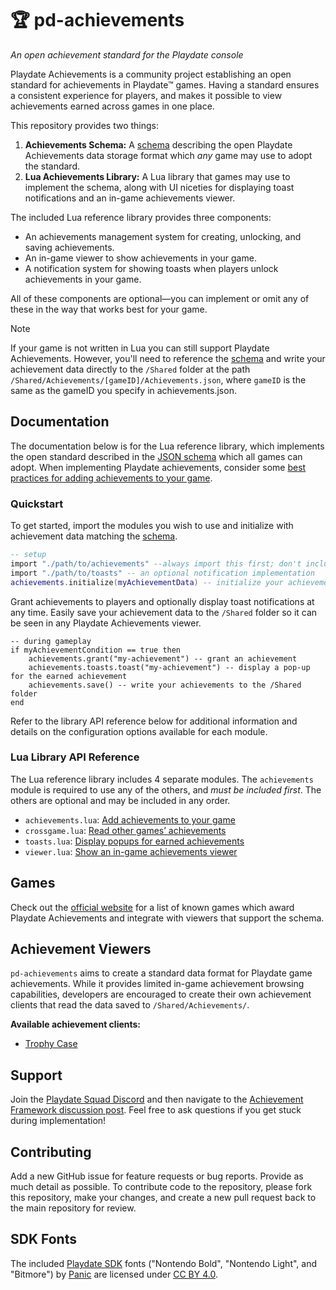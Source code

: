 # 🏆 pd-achievements

_An open achievement standard for the Playdate console_

Playdate Achievements is a community project establishing an open standard for achievements in Playdate™ games. Having a standard ensures a consistent experience for players, and makes it possible to view achievements earned across games in one place.

This repository provides two things:

1. **Achievements Schema:** A [schema](achievements.schema.json) describing the open Playdate Achievements data storage format which _any_ game may use to adopt the standard.
2. **Lua Achievements Library:** A Lua library that games may use to implement the schema, along with UI niceties for displaying toast notifications and an in-game achievements viewer.

The included Lua reference library provides three components:

- An achievements management system for creating, unlocking, and saving achievements.
- An in-game viewer to show achievements in your game.
- A notification system for showing toasts when players unlock achievements in your game.

All of these components are optional—you can implement or omit any of these in the way that works best for your game.

> [!NOTE]
> If your game is not written in Lua you can still support Playdate Achievements. However, you'll need to reference the [schema](achievements.schema.json) and write your achievement data directly to the `/Shared` folder at the path `/Shared/Achievements/[gameID]/Achievements.json`, where `gameID` is the same as the gameID you specify in achievements.json.

## Documentation

The documentation below is for the Lua reference library, which implements the open standard described in the [JSON schema](achievements.schema.json) which all games can adopt. When implementing Playdate achievements, consider some [best practices for adding achievements to your game](https://gurtt.dev/trophy-case/dev).

### Quickstart

To get started, import the modules you wish to use and initialize with achievement data matching the [schema](achievements.schema.json).

```lua
-- setup
import "./path/to/achievements" --always import this first; don't include ".lua"
import "./path/to/toasts" -- an optional notification implementation
achievements.initialize(myAchievementData) -- initialize your achievements with a table matching the schema
```

Grant achievements to players and optionally display toast notifications at any time. Easily save your achievement data to the `/Shared` folder so it can be seen in any Playdate Achievements viewer.

```
-- during gameplay
if myAchievementCondition == true then
	achievements.grant("my-achievement") -- grant an achievement
	achievements.toasts.toast("my-achievement") -- display a pop-up for the earned achievement
	achievements.save() -- write your achievements to the /Shared folder
end
```

Refer to the library API reference below for additional information and details on the configuration options available for each module.

### Lua Library API Reference

The Lua reference library includes 4 separate modules. The `achievements` module is required to use any of the others, and _must be included first_. The others are optional and may be included in any order.

- `achievements.lua`: [Add achievements to your game](/docs/achievements.md)
- `crossgame.lua`: [Read other games’ achievements](/docs/crossgame.md)
- `toasts.lua`: [Display popups for earned achievements](/docs/toasts.md)
- `viewer.lua`: [Show an in-game achievements viewer](/docs/viewer.md)

## Games

Check out the [official website](https://playdatesquad.github.io/pd-achievements/) for a list of known games which award Playdate Achievements and integrate with viewers that support the schema.

## Achievement Viewers

`pd-achievements` aims to create a standard data format for Playdate game achievements. While it provides limited in-game achievement browsing capabilities, developers are encouraged to create their own achievement clients that read the data saved to `/Shared/Achievements/`.

**Available achievement clients:**

- [Trophy Case](https://github.com/gurtt/trophy-case/)

## Support

Join the [Playdate Squad Discord](https://discord.com/invite/zFKagQ2) and then navigate to the [Achievement Framework discussion post](https://discord.com/channels/675983554655551509/1213250459851292713). Feel free to ask questions if you get stuck during implementation!

## Contributing

Add a new GitHub issue for feature requests or bug reports. Provide as much detail as possible. To contribute code to the repository, please fork this repository, make your changes, and create a new pull request back to the main repository for review.

## SDK Fonts

The included [Playdate SDK](https://play.date/dev/) fonts ("Nontendo Bold", "Nontendo Light", and "Bitmore") by [Panic](https://panic.com) are licensed under [CC BY 4.0](http://creativecommons.org/licenses/by/4.0/).
